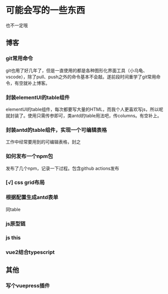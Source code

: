 # 可能会写的一些东西

也不一定哦

## 博客

### git常用命令

git也用了好几年了，但是一直使用的都是各种图形化界面工具（小乌龟、vscode），除了pull、push之外的命令基本不会敲。遂前段时间重学了git常用命令，有空就补上博客。

### 封装elementUI的table组件

elementUI的table组件，每次都要写大量的HTML，而我个人更喜欢写js，所以呢就封装了。使用只需传参即可，类antd的table用法吧，传columns。有空补上。

### 封装antd的table组件，实现一个可编辑表格

工作中经常要用到的可编辑表格，封之

### 如何发布一个npm包

发布了几个npm，记录一下过程。包含github actions发布

### [√] css grid布局 

### 根据配置生成antd表单
同table

### js原型链

### js this

### vue2结合typescript


## 其他

### 写个vuepress插件


